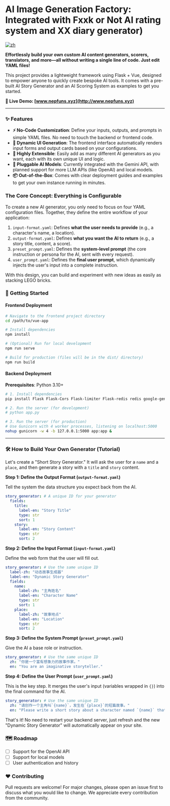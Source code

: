 # AI Image Generation Factory: Integrated with Fxxk or Not AI rating system and XX diary generator)

[![zh](https://img.shields.io/badge/language-简体中文-blue.svg)](./README.md)

**Effortlessly build your own custom AI content generators, scorers, translators, and more—all without writing a single line of code. Just edit YAML files!**

This project provides a lightweight framework using Flask + Vue, designed to empower anyone to quickly create bespoke AI tools. It comes with a pre-built AI Story Generator and an AI Scoring System as examples to get you started.

**🚀 Live Demo: [www.nepfuns.xyz](http://www.nepfuns.xyz)**

---

### ✨ Features

* **⚡️ No-Code Customization**: Define your inputs, outputs, and prompts in simple YAML files. No need to touch the backend or frontend code.
* **🎨 Dynamic UI Generation**: The frontend interface automatically renders input forms and output cards based on your configurations.
* **🔧 Highly Extensible**: Easily add as many different AI generators as you want, each with its own unique UI and logic.
* **🔌 Pluggable AI Models**: Currently integrated with the Gemini API, with planned support for more LLM APIs (like OpenAI) and local models.
* **📦 Out-of-the-Box**: Comes with clear deployment guides and examples to get your own instance running in minutes.

### The Core Concept: Everything is Configurable

To create a new AI generator, you only need to focus on four YAML configuration files. Together, they define the entire workflow of your application:

1.  `input-format.yaml`: Defines **what the user needs to provide** (e.g., a character's name, a location).
2.  `output-format.yaml`: Defines **what you want the AI to return** (e.g., a story title, content, a score).
3.  `preset_prompt.yaml`: Defines the **system-level prompt** (the core instruction or persona for the AI, sent with every request).
4.  `user_prompt.yaml`: Defines the **final user prompt**, which dynamically injects the user's input into a complete instruction.

With this design, you can build and experiment with new ideas as easily as stacking LEGO bricks.

### 🚀 Getting Started

#### Frontend Deployment

```bash
# Navigate to the frontend project directory
cd /path/to/vue-app

# Install dependencies
npm install

# (Optional) Run for local development
npm run serve

# Build for production (files will be in the dist/ directory)
npm run build
```

#### Backend Deployment

**Prerequisites**: Python 3.10+

```bash
# 1. Install dependencies
pip install Flask Flask-Cors Flask-limiter Flask-redis redis google-genai requests Pillow python-dotenv pyyaml gunicorn

# 2. Run the server (for development)
# python app.py

# 3. Run the server (for production)
# Use Gunicorn with 4 worker processes, listening on localhost:5000
nohup gunicorn -w 4 -b 127.0.0.1:5000 app:app &
```

---

### 🛠️ How to Build Your Own Generator (Tutorial)

Let's create a "Short Story Generator." It will ask the user for a `name` and a `place`, and then generate a story with a `title` and `story` content.

**Step 1: Define the Output Format (`output-format.yaml`)**

Tell the system the data structure you expect back from the AI.

```yaml
story_generator: # A unique ID for your generator
  fields:
    title:
      label-en: "Story Title"
      type: str
      sort: 1
    story:
      label-en: "Story Content"
      type: str
      sort: 2
```

**Step 2: Define the Input Format (`input-format.yaml`)**

Define the web form that the user will fill out.

```yaml
story_generator: # Use the same unique ID
  label-zh: "动态故事生成器"
  label-en: "Dynamic Story Generator"
  fields:
    name:
      label-zh: "主角姓名"
      label-en: "Character Name"
      type: str
      sort: 1
    place:
      label-zh: "故事地点"
      label-en: "Location"
      type: str
      sort: 2
```

**Step 3: Define the System Prompt (`preset_prompt.yaml`)**

Give the AI a base role or instruction.

```yaml
story_generator: # Use the same unique ID
  zh: "你是一个富有想象力的故事作家。"
  en: "You are an imaginative storyteller."
```

**Step 4: Define the User Prompt (`user_prompt.yaml`)**

This is the key step. It merges the user's input (variables wrapped in `{}`) into the final command for the AI.

```yaml
story_generator: # Use the same unique ID
  zh: "请创作一个主角叫`{name}`，发生在`{place}`的短篇故事。"
  en: "Please write a short story about a character named `{name}` that takes place in `{place}`."
```

That's it! No need to restart your backend server, just refresh and the new "Dynamic Story Generator" will automatically appear on your site.

### 🗺️ Roadmap

* [ ] Support for the OpenAI API
* [ ] Support for local models
* [ ] User authentication and history

### ❤️ Contributing

Pull requests are welcome! For major changes, please open an issue first to discuss what you would like to change. We appreciate every contribution from the community.